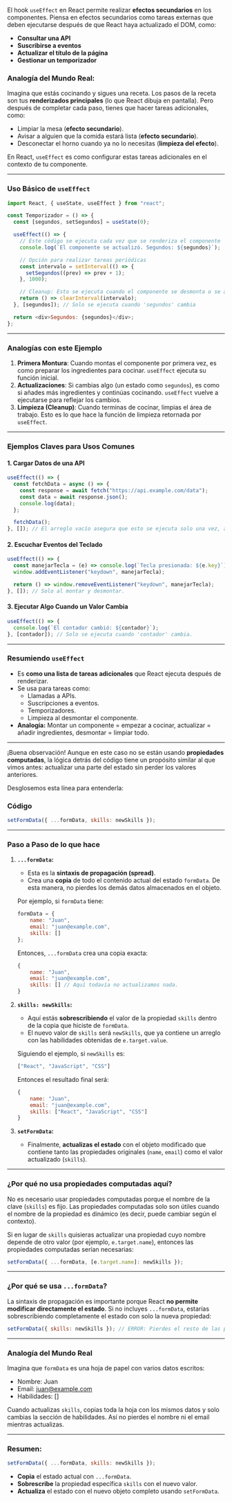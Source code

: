 El hook `useEffect` en React permite realizar **efectos secundarios** en los componentes. Piensa en efectos secundarios como tareas externas que deben ejecutarse después de que React haya actualizado el DOM, como:

- **Consultar una API**
- **Suscribirse a eventos**
- **Actualizar el título de la página**
- **Gestionar un temporizador**

### **Analogía del Mundo Real:**
Imagina que estás cocinando y sigues una receta. Los pasos de la receta son tus **renderizados principales** (lo que React dibuja en pantalla). Pero después de completar cada paso, tienes que hacer tareas adicionales, como:
- Limpiar la mesa (**efecto secundario**).
- Avisar a alguien que la comida estará lista (**efecto secundario**).
- Desconectar el horno cuando ya no lo necesitas (**limpieza del efecto**).

En React, `useEffect` es como configurar estas tareas adicionales en el contexto de tu componente.

---

### **Uso Básico de `useEffect`**
```javascript
import React, { useState, useEffect } from "react";

const Temporizador = () => {
  const [segundos, setSegundos] = useState(0);

  useEffect(() => {
    // Este código se ejecuta cada vez que se renderiza el componente
    console.log(`El componente se actualizó. Segundos: ${segundos}`);

    // Opción para realizar tareas periódicas
    const intervalo = setInterval(() => {
      setSegundos((prev) => prev + 1);
    }, 1000);

    // Cleanup: Esto se ejecuta cuando el componente se desmonta o se actualiza
    return () => clearInterval(intervalo);
  }, [segundos]); // Solo se ejecuta cuando 'segundos' cambia

  return <div>Segundos: {segundos}</div>;
};
```

---

### **Analogías con este Ejemplo**
1. **Primera Montura**: Cuando montas el componente por primera vez, es como preparar los ingredientes para cocinar. `useEffect` ejecuta su función inicial.
2. **Actualizaciones**: Si cambias algo (un estado como `segundos`), es como si añades más ingredientes y continúas cocinando. `useEffect` vuelve a ejecutarse para reflejar los cambios.
3. **Limpieza (Cleanup)**: Cuando terminas de cocinar, limpias el área de trabajo. Esto es lo que hace la función de limpieza retornada por `useEffect`.

---

### **Ejemplos Claves para Usos Comunes**

#### 1. **Cargar Datos de una API**
```javascript
useEffect(() => {
  const fetchData = async () => {
    const response = await fetch("https://api.example.com/data");
    const data = await response.json();
    console.log(data);
  };

  fetchData();
}, []); // El arreglo vacío asegura que esto se ejecuta solo una vez, al montar el componente.
```

#### 2. **Escuchar Eventos del Teclado**
```javascript
useEffect(() => {
  const manejarTecla = (e) => console.log(`Tecla presionada: ${e.key}`);
  window.addEventListener("keydown", manejarTecla);

  return () => window.removeEventListener("keydown", manejarTecla);
}, []); // Solo al montar y desmontar.
```

#### 3. **Ejecutar Algo Cuando un Valor Cambia**
```javascript
useEffect(() => {
  console.log(`El contador cambió: ${contador}`);
}, [contador]); // Solo se ejecuta cuando 'contador' cambia.
```

---

### **Resumiendo `useEffect`**
- Es **como una lista de tareas adicionales** que React ejecuta después de renderizar.
- Se usa para tareas como:
  - Llamadas a APIs.
  - Suscripciones a eventos.
  - Temporizadores.
  - Limpieza al desmontar el componente.
- **Analogía:** Montar un componente = empezar a cocinar, actualizar = añadir ingredientes, desmontar = limpiar todo.

---
¡Buena observación! Aunque en este caso no se están usando **propiedades computadas**, la lógica detrás del código tiene un propósito similar al que vimos antes: actualizar una parte del estado sin perder los valores anteriores.

Desglosemos esta línea para entenderla:

### Código
```javascript
setFormData({ ...formData, skills: newSkills });
```

---

### **Paso a Paso de lo que hace**
1. **`...formData`:** 
   - Esta es la **sintaxis de propagación (spread)**.
   - Crea una **copia** de todo el contenido actual del estado `formData`. De esta manera, no pierdes los demás datos almacenados en el objeto.

   Por ejemplo, si `formData` tiene:
   ```javascript
   formData = {
       name: "Juan",
       email: "juan@example.com",
       skills: []
   };
   ```
   Entonces, `...formData` crea una copia exacta:
   ```javascript
   {
       name: "Juan",
       email: "juan@example.com",
       skills: [] // Aquí todavía no actualizamos nada.
   }
   ```

2. **`skills: newSkills`:** 
   - Aquí estás **sobrescribiendo** el valor de la propiedad `skills` dentro de la copia que hiciste de `formData`.
   - El nuevo valor de `skills` será `newSkills`, que ya contiene un arreglo con las habilidades obtenidas de `e.target.value`.

   Siguiendo el ejemplo, si `newSkills` es:
   ```javascript
   ["React", "JavaScript", "CSS"]
   ```
   Entonces el resultado final será:
   ```javascript
   {
       name: "Juan",
       email: "juan@example.com",
       skills: ["React", "JavaScript", "CSS"]
   }
   ```

3. **`setFormData`:** 
   - Finalmente, **actualizas el estado** con el objeto modificado que contiene tanto las propiedades originales (`name`, `email`) como el valor actualizado (`skills`).

---

### **¿Por qué no usa propiedades computadas aquí?**
No es necesario usar propiedades computadas porque el nombre de la clave (`skills`) es fijo. Las propiedades computadas solo son útiles cuando el nombre de la propiedad es dinámico (es decir, puede cambiar según el contexto).

Si en lugar de `skills` quisieras actualizar una propiedad cuyo nombre depende de otro valor (por ejemplo, `e.target.name`), entonces las propiedades computadas serían necesarias:
```javascript
setFormData({ ...formData, [e.target.name]: newSkills });
```

---

### **¿Por qué se usa `...formData`?**
La sintaxis de propagación es importante porque React **no permite modificar directamente el estado**. Si no incluyes `...formData`, estarías sobrescribiendo completamente el estado con solo la nueva propiedad:
```javascript
setFormData({ skills: newSkills }); // ERROR: Pierdes el resto de las propiedades.
```

---

### **Analogía del Mundo Real**
Imagina que `formData` es una hoja de papel con varios datos escritos:
- Nombre: Juan
- Email: juan@example.com
- Habilidades: []

Cuando actualizas `skills`, copias toda la hoja con los mismos datos y solo cambias la sección de habilidades. Así no pierdes el nombre ni el email mientras actualizas.

---

### Resumen:
```javascript
setFormData({ ...formData, skills: newSkills });
```
- **Copia** el estado actual con `...formData`.
- **Sobrescribe** la propiedad específica `skills` con el nuevo valor.
- **Actualiza** el estado con el nuevo objeto completo usando `setFormData`.
